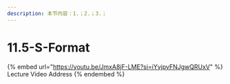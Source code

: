 ```yaml
---
description: 本节内容：1.；2.；3.；
---
```


# 11.5-S-Format

{% embed url="https://youtu.be/JmxA8jF-LME?si=iYyjpvFNJgwQRUxV" %}
Lecture Video Address
{% endembed %}
